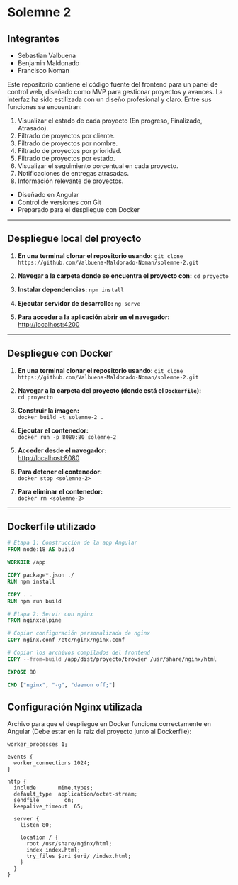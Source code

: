 #  Solemne 2

## Integrantes
* Sebastian Valbuena
* Benjamín Maldonado
* Francisco Noman
  
Este repositorio contiene el código fuente del frontend para un panel de control web, diseñado como MVP para gestionar proyectos y avances. La interfaz ha sido estilizada con un diseño profesional y claro. Entre sus funciones se encuentran:
1. Visualizar el estado de cada proyecto (En progreso, Finalizado, Atrasado).
2. Filtrado de proyectos por cliente.
3. Filtrado de proyectos por nombre.
4. Filtrado de proyectos por prioridad.
5. Filtrado de proyectos por estado.
6. Visualizar el seguimiento porcentual en cada proyecto.
7. Notificaciones de entregas atrasadas.
8. Información relevante de proyectos.

   
- Diseñado en Angular
- Control de versiones con Git
- Preparado para el despliegue con Docker

---

## Despliegue local del proyecto
1. **En una terminal clonar el repositorio usando:**
`git clone https://github.com/Valbuena-Maldonado-Noman/solemne-2.git`

2. **Navegar a la carpeta donde se encuentra el proyecto con:**
`cd proyecto`

3. **Instalar dependencias:**
`npm install`

4. **Ejecutar servidor de desarrollo:**
`ng serve`

5. **Para acceder a la aplicación abrir en el navegador:**
[http://localhost:4200](http://localhost:4200)

---

## Despliegue con Docker 
1. **En una terminal clonar el repositorio usando:**
`git clone https://github.com/Valbuena-Maldonado-Noman/solemne-2.git`

2. **Navegar a la carpeta del proyecto (donde está el `Dockerfile`):**  
   `cd proyecto`
   
3. **Construir la imagen:**  
   `docker build -t solemne-2 .`
   
4. **Ejecutar el contenedor:**  
   `docker run -p 8080:80 solemne-2`
   
5. **Acceder desde el navegador:**  
   [http://localhost:8080](http://localhost:8080)
   
6. **Para detener el contenedor:**  
   `docker stop <solemne-2>`
   
7. **Para eliminar el contenedor:**  
   `docker rm <solemne-2>`

---

## Dockerfile utilizado
```dockerfile
# Etapa 1: Construcción de la app Angular
FROM node:18 AS build

WORKDIR /app

COPY package*.json ./
RUN npm install

COPY . .
RUN npm run build

# Etapa 2: Servir con nginx
FROM nginx:alpine

# Copiar configuración personalizada de nginx
COPY nginx.conf /etc/nginx/nginx.conf

# Copiar los archivos compilados del frontend
COPY --from=build /app/dist/proyecto/browser /usr/share/nginx/html

EXPOSE 80

CMD ["nginx", "-g", "daemon off;"]
```

## Configuración Nginx utilizada
Archivo para que el despliegue en Docker funcione correctamente en Angular (Debe estar en la raiz del proyecto junto al Dockerfile):
```
worker_processes 1;

events {
  worker_connections 1024;
}

http {
  include       mime.types;
  default_type  application/octet-stream;
  sendfile        on;
  keepalive_timeout  65;

  server {
    listen 80;

    location / {
      root /usr/share/nginx/html;
      index index.html;
      try_files $uri $uri/ /index.html;
    }
  }
}
```

